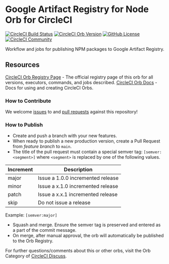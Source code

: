 # Google Artifact Registry for Node Orb for CircleCI

[![CircleCI Build Status](https://circleci.com/gh/noyo-technologies/gcp-npm-orb.svg?style=shield "CircleCI Build Status")](https://circleci.com/gh/noyo-technologies/gcp-npm-orb) [![CircleCI Orb Version](https://badges.circleci.com/orbs/noyo/gcp-npm.svg)](https://circleci.com/orbs/registry/orb/noyo/gcp-npm) [![GitHub License](https://img.shields.io/badge/license-MIT-lightgrey.svg)](https://raw.githubusercontent.com/noyo-technologies/gcp-npm-orb/master/LICENSE) [![CircleCI Community](https://img.shields.io/badge/community-CircleCI%20Discuss-343434.svg)](https://discuss.circleci.com/c/ecosystem/orbs)


Workflow and jobs for publishing NPM packages to Google Artifact Registry.

## Resources

[CircleCI Orb Registry Page](https://circleci.com/orbs/registry/orb/noyo/gcp-npm) - The official registry page of this orb for all versions, executors, commands, and jobs described.
[CircleCI Orb Docs](https://circleci.com/docs/2.0/orb-intro/#section=configuration) - Docs for using and creating CircleCI Orbs.

### How to Contribute

We welcome [issues](https://github.com/noyo-technologies/gcp-npm-orb/issues) to and [pull requests](https://github.com/noyo-technologies/gcp-npm-orb/pulls) against this repository!

### How to Publish
* Create and push a branch with your new features.
* When ready to publish a new production version, create a Pull Request from _feature branch_ to `main`.
* The title of the pull request must contain a special semver tag: `[semver:<segment>]` where `<segment>` is replaced by one of the following values.

| Increment | Description|
| ----------| -----------|
| major     | Issue a 1.0.0 incremented release|
| minor     | Issue a x.1.0 incremented release|
| patch     | Issue a x.x.1 incremented release|
| skip      | Do not issue a release|

Example: `[semver:major]`

* Squash and merge. Ensure the semver tag is preserved and entered as a part of the commit message.
* On merge, after manual approval, the orb will automatically be published to the Orb Registry.


For further questions/comments about this or other orbs, visit the Orb Category of [CircleCI Discuss](https://discuss.circleci.com/c/orbs).

